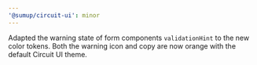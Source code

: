 ```yaml
---
'@sumup/circuit-ui': minor
---
```


Adapted the warning state of form components `validationHint` to the new color tokens. Both the warning icon and copy are now orange with the default Circuit UI theme.
